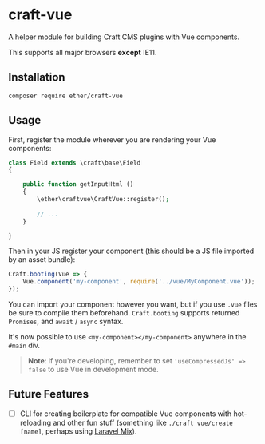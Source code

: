 # craft-vue
A helper module for building Craft CMS plugins with Vue components.

This supports all major browsers **except** IE11.

## Installation

```
composer require ether/craft-vue
```

## Usage

First, register the module wherever you are rendering your Vue components:

```php
class Field extends \craft\base\Field
{

    public function getInputHtml ()
    {
        \ether\craftvue\CraftVue::register();
        
        // ...
    }

}
```

Then in your JS register your component (this should be a JS file imported by an 
asset bundle):

```js
Craft.booting(Vue => {
    Vue.component('my-component', require('../vue/MyComponent.vue'));
});
```

You can import your component however you want, but if you use `.vue` files be 
sure to compile them beforehand. `Craft.booting` supports returned `Promises`, 
and `await` / `async` syntax.

It's now possible to use `<my-component></my-component>` anywhere in the `#main` 
div.

> **Note**: If you're developing, remember to set `'useCompressedJs' => false` 
to use Vue in development mode.

## Future Features
- [ ] CLI for creating boilerplate for compatible Vue components with 
hot-reloading and other fun stuff (something like `./craft vue/create [name]`, perhaps using [Laravel Mix](https://laravel-mix.com/)).
